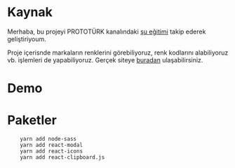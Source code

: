 # Kaynak

Merhaba, bu projeyi PROTOTÜRK kanalındaki [şu eğitimi](https://www.youtube.com/watch?v=tJNltOn-2Yg&list=PLfAfrKyDRWrEkpnC6STed0iVBBZzw5mGj) takip ederek geliştiriyoum. 

Proje içerisnde markaların renklerini görebiliyoruz, renk kodlarını alabiliyoruz vb. işlemleri de yapabiliyoruz. Gerçek siteye [buradan](https://brandcolors.net/) ulaşabilirsiniz.

# Demo


# Paketler

        yarn add node-sass
        yarn add react-modal
        yarn add react-icons
        yarn add react-clipboard.js
